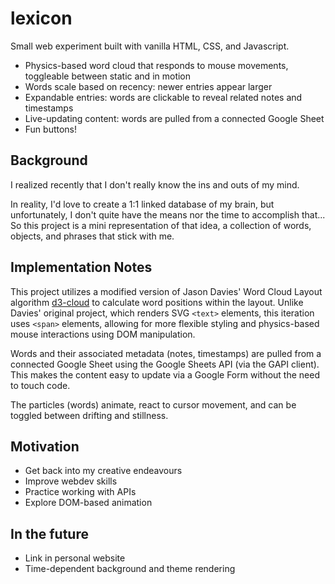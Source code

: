 # lexicon

Small web experiment built with vanilla HTML, CSS, and Javascript.

- Physics-based word cloud that responds to mouse movements, toggleable between static and in motion
- Words scale based on recency: newer entries appear larger
- Expandable entries: words are clickable to reveal related notes and timestamps
- Live-updating content: words are pulled from a connected Google Sheet
- Fun buttons!

## Background

I realized recently that I don't really know the ins and outs of my mind. 

In reality, I'd love to create a 1:1 linked database of my brain, but unfortunately, I don't quite have the means nor the time to accomplish that... So this project is a mini representation of that idea, a collection of words, objects, and phrases that stick with me. 

## Implementation Notes

This project utilizes a modified version of Jason Davies' Word Cloud Layout algorithm [d3-cloud](https://github.com/jasondavies/d3-cloud) to calculate word positions within the layout. Unlike Davies' original project, which renders SVG `<text>` elements, this iteration uses `<span>` elements, allowing for more flexible styling and physics-based mouse interactions using DOM manipulation. 

Words and their associated metadata (notes, timestamps) are pulled from a connected Google Sheet using the Google Sheets API (via the GAPI client). This makes the content easy to update via a Google Form without the need to touch code. 

The particles (words) animate, react to cursor movement, and can be toggled between drifting and stillness. 

## Motivation
- Get back into my creative endeavours
- Improve webdev skills
- Practice working with APIs
- Explore DOM-based animation

## In the future
- Link in personal website
- Time-dependent background and theme rendering